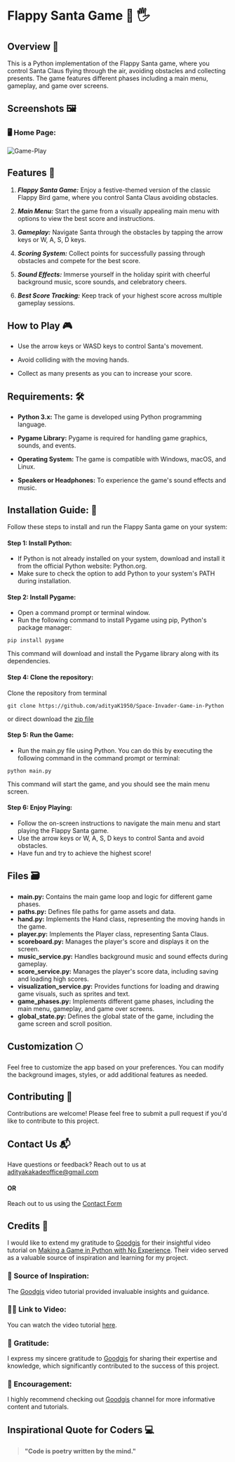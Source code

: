 # Flappy Santa Game 🎅 🖐️

## Overview 🌠
This is a Python implementation of the Flappy Santa game, where you control Santa Claus flying through the air, avoiding obstacles and collecting presents. The game features different phases including a main menu, gameplay, and game over screens.

## Screenshots 🖼️

### 🖥️ Home Page: 
![Game-Play](https://img.itch.zone/aW1hZ2UvMTgyNzExMi8xMDcyNTIzOS5naWY=/347x500/1OA7GI.gif)


## Features 🌟

1. ***Flappy Santa Game:*** Enjoy a festive-themed version of the classic Flappy Bird game, where you control Santa Claus avoiding obstacles.

2. ***Main Menu:*** Start the game from a visually appealing main menu with options to view the best score and instructions.

3. ***Gameplay:*** Navigate Santa through the obstacles by tapping the arrow keys or W, A, S, D keys.

4. ***Scoring System:*** Collect points for successfully passing through obstacles and compete for the best score.

5. ***Sound Effects:*** Immerse yourself in the holiday spirit with cheerful background music, score sounds, and celebratory cheers.

6. ***Best Score Tracking:*** Keep track of your highest score across multiple gameplay sessions.

## How to Play 🎮

- Use the arrow keys or WASD keys to control Santa's movement.

- Avoid colliding with the moving hands.

- Collect as many presents as you can to increase your score.

## Requirements: 🛠️

- **Python 3.x:** The game is developed using Python programming language.

- **Pygame Library:** Pygame is required for handling game graphics, sounds, and events.

- **Operating System:** The game is compatible with Windows, macOS, and Linux.

- **Speakers or Headphones:** To experience the game's sound effects and music.


## Installation Guide: 🚀

Follow these steps to install and run the Flappy Santa game on your system:

#### Step 1: Install Python:

- If Python is not already installed on your system, download and install it from the official Python website: Python.org.
- Make sure to check the option to add Python to your system's PATH during installation.

#### Step 2: Install Pygame:

- Open a command prompt or terminal window.
- Run the following command to install Pygame using pip, Python's package manager:
```
pip install pygame
```
This command will download and install the Pygame library along with its dependencies.

#### Step 4: Clone the repository:
Clone the repository from terminal
```
git clone https://github.com/adityaK1950/Space-Invader-Game-in-Python
```
or direct download the [zip file]()

#### Step 5: Run the Game:

- Run the main.py file using Python. You can do this by executing the following command in the command prompt or terminal:
```
python main.py
```
This command will start the game, and you should see the main menu screen.

#### Step 6: Enjoy Playing:

- Follow the on-screen instructions to navigate the main menu and start playing the Flappy Santa game.
- Use the arrow keys or W, A, S, D keys to control Santa and avoid obstacles.
- Have fun and try to achieve the highest score!

## Files 🗃️
- **main.py:** Contains the main game loop and logic for different game phases.
- **paths.py:** Defines file paths for game assets and data.
- **hand.py:** Implements the Hand class, representing the moving hands in the game.
- **player.py:** Implements the Player class, representing Santa Claus.
- **scoreboard.py:** Manages the player's score and displays it on the screen.
- **music_service.py:** Handles background music and sound effects during gameplay.
- **score_service.py:** Manages the player's score data, including saving and loading high scores.
- **visualization_service.py:** Provides functions for loading and drawing game visuals, such as sprites and text.
- **game_phases.py:** Implements different game phases, including the main menu, gameplay, and game over screens.
- **global_state.py:** Defines the global state of the game, including the game screen and scroll position.

## Customization 🌕
Feel free to customize the app based on your preferences. You can modify the background images, styles, or add additional features as needed.

## Contributing 🤝
Contributions are welcome! Please feel free to submit a pull request if you'd like to contribute to this project.

## Contact Us 📬
Have questions or feedback? Reach out to us at adityakakadeoffice@gmail.com
#### OR
Reach out to us using the [Contact Form](https://forms.gle/cEcJ9uEiz1XVbsuw8)

## Credits 🙌
I would like to extend my gratitude to [Goodgis](https://www.youtube.com/@Goodgis) for their insightful video tutorial on [Making a Game in Python with No Experience](https://youtu.be/H09PmP5tsy8?si=9X-OfBdWlrC1TVXw). Their video served as a valuable source of inspiration and learning for my project.

### 🎯 Source of Inspiration:
The [Goodgis](https://www.youtube.com/@Goodgis) video tutorial provided invaluable insights and guidance.

### 🔗‍💥 Link to Video:
You can watch the video tutorial [here](https://youtu.be/H09PmP5tsy8?si=9X-OfBdWlrC1TVXw).

### 🙏 Gratitude:
I express my sincere gratitude to [Goodgis](https://www.youtube.com/@Goodgis) for sharing their expertise and knowledge, which significantly contributed to the success of this project.

### 💪 Encouragement:
I highly recommend checking out [Goodgis](https://www.youtube.com/@Goodgis) channel for more informative content and tutorials.


## Inspirational Quote for Coders 💻
> #### "Code is poetry written by the mind."
